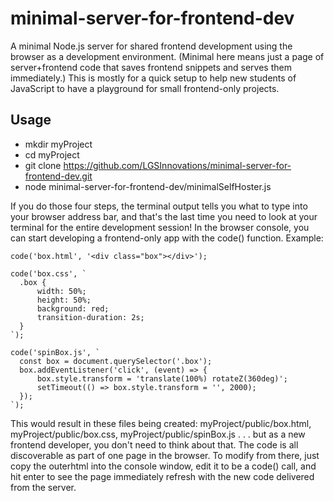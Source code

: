 # minimal-server-for-frontend-dev
A minimal Node.js server for shared frontend development using the browser as a development environment. (Minimal here means just a page of server+frontend code that saves frontend snippets and serves them immediately.) This is mostly for a quick setup to help new students of JavaScript to have a playground for small frontend-only projects.

## Usage
 * mkdir myProject
 * cd myProject
 * git clone https://github.com/LGSInnovations/minimal-server-for-frontend-dev.git
 * node minimal-server-for-frontend-dev/minimalSelfHoster.js 
 
If you do those four steps, the terminal output tells you what to type into your browser address bar, and that's the last time you need to look at your terminal for the entire development session!
In the browser console, you can start developing a frontend-only app with the code() function.
Example:

    code('box.html', '<div class="box"></div>');

    code('box.css', `
      .box {
          width: 50%;
          height: 50%;
          background: red;
          transition-duration: 2s;
      }
    `);

    code('spinBox.js', `
      const box = document.querySelector('.box');
      box.addEventListener('click', (event) => {
          box.style.transform = 'translate(100%) rotateZ(360deg)';
          setTimeout(() => box.style.transform = '', 2000);
      });
    `);

This would result in these files being created: myProject/public/box.html, myProject/public/box.css, myProject/public/spinBox.js . . . but as a new frontend developer, you don't need to think about that. The code is all discoverable as part of one page in the browser. To modify from there, just copy the outerhtml into the console window, edit it to be a code() call, and hit enter to see the page immediately refresh with the new code delivered from the server.
